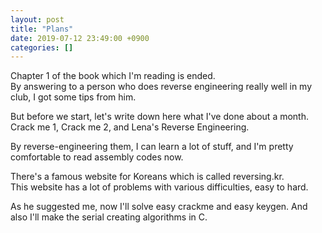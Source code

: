 ```yaml
---
layout: post
title: "Plans"
date: 2019-07-12 23:49:00 +0900
categories: []
---
```


Chapter 1 of the book which I'm reading is ended.  
By answering to a person who does reverse engineering really well in my club, I got some tips from him.

But before we start, let's write down here what I've done about a month.
Crack me 1, Crack me 2, and Lena's Reverse Engineering.

By reverse-engineering them, I can learn a lot of stuff, and I'm pretty comfortable to read assembly codes now.

There's a famous website for Koreans which is called reversing.kr.  
This website has a lot of problems with various difficulties, easy to hard.

As he suggested me, now I'll solve easy crackme and easy keygen. And also I'll make the serial creating algorithms in C.
